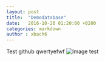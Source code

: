 ```yaml
---
layout: post
title:  "Demodatabase"
date:   2016-10-26 01:20:00 +0200
categories: markdown
author : xbach6
---
```


Test github qwertyefwf
![Image test](https://pbs.twimg.com/profile_images/378800000820816886/68ba47aa94a81edf49c16641cd0bb711.jpeg)
